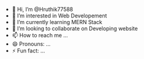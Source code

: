 - 👋 Hi, I’m @Hruthik77588
- 👀 I’m interested in Web Developement
- 🌱 I’m currently learning MERN Stack
- 💞️ I’m looking to collaborate on Developing website
- 📫 How to reach me ...
- 😄 Pronouns: ...
- ⚡ Fun fact: ...

<!---
Hruthik77588/Hruthik77588 is a ✨ special ✨ repository because its `README.md` (this file) appears on your GitHub profile.
You can click the Preview link to take a look at your changes.
--->
